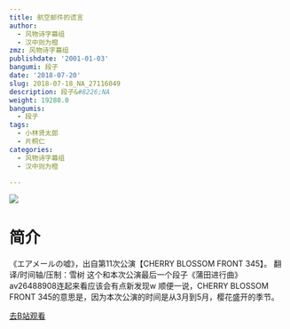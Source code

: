 ```yaml
---
title: 航空邮件的谎言
author:
  - 风物诗字幕组
  - 汉中则为橙
zmz: 风物诗字幕组
publishdate: '2001-01-03'
bangumi: 段子
date: '2018-07-20'
slug: 2018-07-18_NA_27116049
description: 段子&#8226;NA
weight: 19280.0
bangumis:
  - 段子
tags:
  - 小林贤太郎
  - 片桐仁
categories:
  - 风物诗字幕组
  - 汉中则为橙

---
```

![](https://i.imgur.com/iQxdhqk.jpg)
# 简介  
《エアメールの嘘》，出自第11次公演【CHERRY BLOSSOM FRONT 345】。
翻译/时间轴/压制：雪树
这个和本次公演最后一个段子《蒲田进行曲》av26488908连起来看应该会有点新发现w
顺便一说，CHERRY BLOSSOM FRONT 345的意思是，因为本次公演的时间是从3月到5月，樱花盛开的季节。  

[去B站观看](https://www.bilibili.com/video/av27116049/)
 

